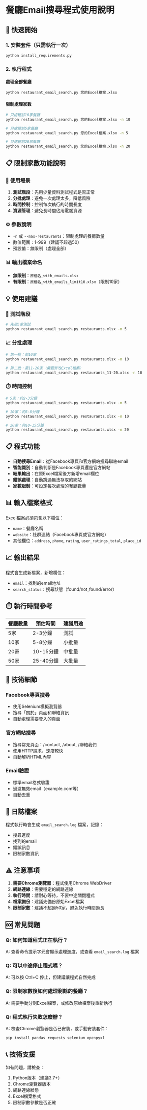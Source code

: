 # 餐廳Email搜尋程式使用說明

## 🚀 快速開始

### 1. 安裝套件（只需執行一次）
```bash
python install_requirements.py
```

### 2. 執行程式

#### **處理全部餐廳**
```bash
python restaurant_email_search.py 您的Excel檔案.xlsx
```

#### **限制處理家數**
```bash
# 只處理前10家餐廳
python restaurant_email_search.py 您的Excel檔案.xlsx -n 10

# 只處理前5家餐廳
python restaurant_email_search.py 您的Excel檔案.xlsx -n 5

# 只處理前20家餐廳
python restaurant_email_search.py 您的Excel檔案.xlsx -n 20
```

## 📋 限制家數功能說明

### 🎯 **使用場景**

1. **測試階段**：先用少量資料測試程式是否正常
2. **分批處理**：避免一次處理太多，降低風險
3. **時間控制**：控制每次執行的時間長度
4. **資源管理**：避免長時間佔用電腦資源

### ⚙️ **參數說明**

- `-n` 或 `--max-restaurants`：限制處理的餐廳數量
- 數值範圍：1-999（建議不超過50）
- 預設值：無限制（處理全部）

### 📊 **輸出檔案命名**

- **無限制**：`原檔名_with_emails.xlsx`
- **有限制**：`原檔名_with_emails_limit10.xlsx`（限制10家）

## 💡 使用建議

### 🔬 **測試階段**
```bash
# 先用5家測試
python restaurant_email_search.py restaurants.xlsx -n 5
```

### 📈 **分批處理**
```bash
# 第一批：前10家
python restaurant_email_search.py restaurants.xlsx -n 10

# 第二批：第11-20家（需要修改Excel檔案）
python restaurant_email_search.py restaurants_11-20.xlsx -n 10
```

### ⏱️ **時間控制**
```bash
# 5家：約2-3分鐘
python restaurant_email_search.py restaurants.xlsx -n 5

# 10家：約5-8分鐘
python restaurant_email_search.py restaurants.xlsx -n 10

# 20家：約10-15分鐘
python restaurant_email_search.py restaurants.xlsx -n 20
```

## 📋 程式功能

- **自動搜尋Email**：從Facebook專頁和官方網站搜尋聯絡email
- **智能識別**：自動判斷是Facebook專頁還是官方網站
- **結果輸出**：在原Excel檔案後方新增email欄位
- **錯誤處理**：自動跳過無法存取的網站
- **家數限制**：可設定每次處理的餐廳數量

## 📊 輸入檔案格式

Excel檔案必須包含以下欄位：
- `name`：餐廳名稱
- `website`：社群連結（Facebook專頁或官方網站）
- 其他欄位：`address`, `phone`, `rating`, `user_ratings_total`, `place_id`

## 📈 輸出結果

程式會生成新檔案，新增欄位：
- `email`：找到的email地址
- `search_status`：搜尋狀態（found/not_found/error）

## ⏱️ 執行時間參考

| 餐廳數量 | 預估時間 | 建議用途 |
|---------|---------|---------|
| 5家 | 2-3分鐘 | 測試 |
| 10家 | 5-8分鐘 | 小批量 |
| 20家 | 10-15分鐘 | 中批量 |
| 50家 | 25-40分鐘 | 大批量 |

## 🔧 技術細節

### Facebook專頁搜尋
- 使用Selenium模擬瀏覽器
- 搜尋「關於」頁面和聯絡資訊
- 自動處理需要登入的頁面

### 官方網站搜尋
- 搜尋常見頁面：/contact, /about, /聯絡我們
- 使用HTTP請求，速度較快
- 自動解析HTML內容

### Email驗證
- 標準email格式驗證
- 過濾無效email（example.com等）
- 自動去重

## 📝 日誌檔案

程式執行時會生成 `email_search.log` 檔案，記錄：
- 搜尋進度
- 找到的email
- 錯誤訊息
- 限制家數資訊

## ⚠️ 注意事項

1. **需要Chrome瀏覽器**：程式使用Chrome WebDriver
2. **網路連線**：需要穩定的網路連線
3. **執行時間**：請耐心等待，不要中途關閉程式
4. **檔案備份**：建議先備份原始Excel檔案
5. **限制家數**：建議不超過50家，避免執行時間過長

## 🆘 常見問題

### Q: 如何知道程式正在執行？
A: 查看命令提示字元會顯示處理進度，或查看 `email_search.log` 檔案

### Q: 可以中途停止程式嗎？
A: 可以按 Ctrl+C 停止，但建議讓程式自然完成

### Q: 限制家數後如何處理剩餘的餐廳？
A: 需要手動分割Excel檔案，或修改原始檔案後重新執行

### Q: 程式執行失敗怎麼辦？
A: 檢查Chrome瀏覽器是否已安裝，或手動安裝套件：
```bash
pip install pandas requests selenium openpyxl
```

## 📞 技術支援

如有問題，請檢查：
1. Python版本（建議3.7+）
2. Chrome瀏覽器版本
3. 網路連線狀態
4. Excel檔案格式
5. 限制家數參數是否正確